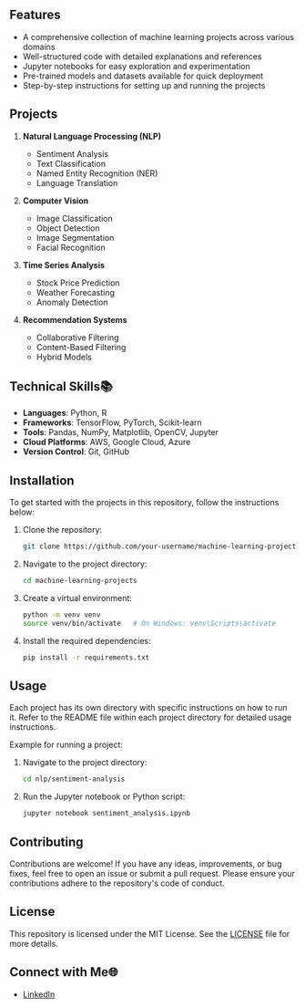 ## **Features**

- A comprehensive collection of machine learning projects across various domains
- Well-structured code with detailed explanations and references
- Jupyter notebooks for easy exploration and experimentation
- Pre-trained models and datasets available for quick deployment
- Step-by-step instructions for setting up and running the projects

## **Projects**

1. **Natural Language Processing (NLP)**
   - Sentiment Analysis
   - Text Classification
   - Named Entity Recognition (NER)
   - Language Translation

2. **Computer Vision**
   - Image Classification
   - Object Detection
   - Image Segmentation
   - Facial Recognition

3. **Time Series Analysis**
   - Stock Price Prediction
   - Weather Forecasting
   - Anomaly Detection

4. **Recommendation Systems**
   - Collaborative Filtering
   - Content-Based Filtering
   - Hybrid Models

## **Technical Skills📚**

- **Languages**: Python, R
- **Frameworks**: TensorFlow, PyTorch, Scikit-learn
- **Tools**: Pandas, NumPy, Matplotlib, OpenCV, Jupyter
- **Cloud Platforms**: AWS, Google Cloud, Azure
- **Version Control**: Git, GitHub

## **Installation**

To get started with the projects in this repository, follow the instructions below:

1. Clone the repository:
   ```sh
   git clone https://github.com/your-username/machine-learning-projects.git
   ```
2. Navigate to the project directory:
   ```sh
   cd machine-learning-projects
   ```
3. Create a virtual environment:
   ```sh
   python -m venv venv
   source venv/bin/activate   # On Windows: venv\Scripts\activate
   ```
4. Install the required dependencies:
   ```sh
   pip install -r requirements.txt


## **Usage**

Each project has its own directory with specific instructions on how to run it. Refer to the README file within each project directory for detailed usage instructions.

Example for running a project:
1. Navigate to the project directory:
   ```sh
   cd nlp/sentiment-analysis
   ```
2. Run the Jupyter notebook or Python script:
   ```sh
   jupyter notebook sentiment_analysis.ipynb
   ```

## **Contributing**

Contributions are welcome! If you have any ideas, improvements, or bug fixes, feel free to open an issue or submit a pull request. Please ensure your contributions adhere to the repository's code of conduct.

## **License**

This repository is licensed under the MIT License. See the [LICENSE](LICENSE) file for more details.

## **Connect with Me🌐**

- [LinkedIn]([https://www.linkedin.com/in/your-linkedin/](https://www.linkedin.com/in/mahdi-noori-3b3822286/))
